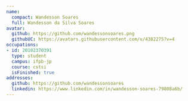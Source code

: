 ```yaml
---
name:
  compact: Wandesson Soares
  full: Wandesson da Silva Soares
avatar:
  github: https://github.com/wandessonsoares.png
  githubUC: https://avatars.githubusercontent.com/u/4382275?v=4
occupations:
- id: 20102370391
  type: student
  campus: ifpb-jp
  course: cstsi
  isFinished: true
addresses:
  github: https://github.com/wandessonsoares
  linkedin: https://www.linkedin.com/in/wandesson-soares-79808a6b/
---
```

